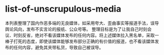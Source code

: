 # list-of-unscrupulous-media
本列表整理了国内作恶多端的无良媒体，如采用夸大、歪曲事实等报道手法，误导舆论风向，发布不实言论的报纸、公众号等。
整理目标是为了让我自己时刻会议、时刻反省，绝对不看该媒体发布的任何内容。将上述媒体拉入黑名单，采取一棒子打死的态度，即使该媒体能够发布部分正确的有价值的报道，也不看该媒体发布的任何内容，避免其夹带私货，导致自己被误导。